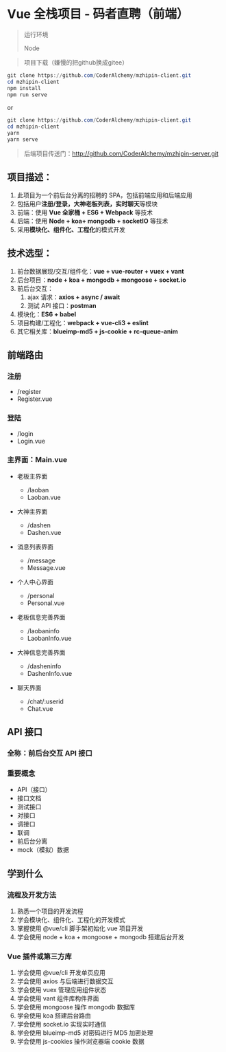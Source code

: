 # Vue 全栈项目 - 码者直聘（前端）

> 运行环境
>
> Node

> 项目下载（嫌慢的把github换成gitee）

```powershell
git clone https://github.com/CoderAlchemy/mzhipin-client.git
cd mzhipin-client
npm install
npm run serve
```
or
```powershell
git clone https://github.com/CoderAlchemy/mzhipin-client.git
cd mzhipin-client
yarn
yarn serve
```

> 后端项目传送门：http://github.com/CoderAlchemy/mzhipin-server.git

## 项目描述：

1. 此项目为一个前后台分离的招聘的 SPA，包括前端应用和后端应用
2. 包括用户**注册/登录，大神老板列表，实时聊天**等模块
3. 前端：使用 **Vue 全家桶 + ES6 + Webpack** 等技术
4. 后端：使用 **Node + koa+ mongodb + socketIO** 等技术
5. 采用**模块化、组件化、工程化**的模式开发

## 技术选型：

1. 前台数据展现/交互/组件化：**vue + vue-router + vuex + vant**
2. 后台项目：**node + koa + mongodb + mongoose + socket.io**
3. 前后台交互：
   1. ajax 请求：**axios + async / await**
   2. 测试 API 接口：**postman**
4. 模块化：**ES6 + babel**
5. 项目构建/工程化：**webpack + vue-cli3 + eslint**
6. 其它相关库：**blueimp-md5 + js-cookie + rc-queue-anim**

## 前端路由

### 注册

- /register
- Register.vue

### 登陆

- /login
- Login.vue

### 主界面：Main.vue

- 老板主界面

  - /laoban
  - Laoban.vue

- 大神主界面

  - /dashen
  - Dashen.vue

- 消息列表界面

  - /message
  - Message.vue

- 个人中心界面

  - /personal
  - Personal.vue

- 老板信息完善界面

  - /laobaninfo
  - LaobanInfo.vue

- 大神信息完善界面

  - /dasheninfo
  - DashenInfo.vue

- 聊天界面

  - /chat/:userid
  - Chat.vue

## API 接口

### 全称：前后台交互 API 接口

### 重要概念

- API（接口）
- 接口文档
- 测试接口
- 对接口
- 调接口
- 联调
- 前后台分离
- mock（模拟）数据

## 学到什么

### 流程及开发方法

1. 熟悉一个项目的开发流程
2. 学会模块化、组件化、工程化的开发模式
3. 掌握使用 @vue/cli 脚手架初始化 vue 项目开发
4. 学会使用 node + koa + mongoose + mongodb 搭建后台开发

### Vue 插件或第三方库

1. 学会使用 @vue/cli 开发单页应用
2. 学会使用 axios 与后端进行数据交互
3. 学会使用 vuex 管理应用组件状态
4. 学会使用 vant 组件库构件界面
5. 学会使用 mongoose 操作 mongodb 数据库
6. 学会使用 koa 搭建后台路由
7. 学会使用 socket.io 实现实时通信
8. 学会使用 blueimp-md5 对密码进行 MD5 加密处理
9. 学会使用 js-cookies 操作浏览器端 cookie 数据
